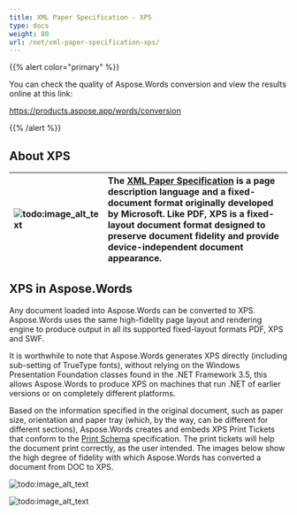 ```yaml
---
title: XML Paper Specification - XPS
type: docs
weight: 80
url: /net/xml-paper-specification-xps/
---
```


{{% alert color="primary" %}} 

You can check the quality of Aspose.Words conversion and view the results online at this link:

<https://products.aspose.app/words/conversion>

{{% /alert %}} 


## About XPS

|![todo:image_alt_text](xml-paper-specification-xps_1.png)|The [XML Paper Specification](https://docs.fileformat.com/page-description-language/xps/) is a page description language and a fixed-document format originally developed by Microsoft. Like PDF, XPS is a fixed-layout document format designed to preserve document fidelity and provide device-independent document appearance.|
| :- | :- |

## XPS in Aspose.Words

Any document loaded into Aspose.Words can be converted to XPS. Aspose.Words uses the same high-fidelity page layout and rendering engine to produce output in all its supported fixed-layout formats PDF, XPS and SWF.

It is worthwhile to note that Aspose.Words generates XPS directly (including sub-setting of TrueType fonts), without relying on the Windows Presentation Foundation classes found in the .NET Framework 3.5, this allows Aspose.Words to produce XPS on machines that run .NET of earlier versions or on completely different platforms.

Based on the information specified in the original document, such as paper size, orientation and paper tray (which, by the way, can be different for different sections), Aspose.Words creates and embeds XPS Print Tickets that conform to the [Print Schema](http://msdn.microsoft.com/en-us/windows/hardware/gg463387) specification. The print tickets will help the document print correctly, as the user intended. The images below show the high degree of fidelity with which Aspose.Words has converted a document from DOC to XPS. 

![todo:image_alt_text](xml-paper-specification-xps_2.png)




![todo:image_alt_text](xml-paper-specification-xps_3.png)
